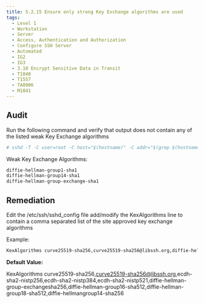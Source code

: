 ```yaml
---
title: 5.2.15 Ensure only strong Key Exchange algorithms are used
tags:
  - Level 1
  - Workstation
  - Server
  - Access, Authentication and Authorization
  - Configure SSH Server
  - Automated
  - IG2
  - IG3
  - 3.10 Encrypt Sensitive Data in Transit
  - T1040
  - T1557
  - TA0006
  - M1041
---
```


## Audit
Run the following command and verify that output does not contain any of the listed weak Key Exchange algorithms
```bash
# sshd -T -C user=root -C host="$(hostname)" -C addr="$(grep $(hostname) /etc/hosts | awk '{print $1}')" | grep kexalgorithms
```

Weak Key Exchange Algorithms:
```bash
diffie-hellman-group1-sha1
diffie-hellman-group14-sha1
diffie-hellman-group-exchange-sha1
```

## Remediation
Edit the /etc/ssh/sshd_config file add/modify the KexAlgorithms line to contain a comma separated list of the site approved key exchange algorithms

Example:
```bash
KexAlgorithms curve25519-sha256,curve25519-sha256@libssh.org,diffie-hellman-group14-sha256,diffie-hellman-group16-sha512,diffie-hellman-group18-sha512,ecdh-sha2-nistp521,ecdh-sha2-nistp384,ecdh-sha2-nistp256,diffie-hellman-group-exchange-sha256
```

**Default Value:**

KexAlgorithms curve25519-sha256,curve25519-sha256@libssh.org,ecdh-sha2-nistp256,ecdh-sha2-nistp384,ecdh-sha2-nistp521,diffie-hellman-group-exchangesha256,diffie-hellman-group16-sha512,diffie-hellman-group18-sha512,diffie-hellmangroup14-sha256
